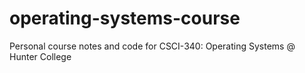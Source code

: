 # operating-systems-course

Personal course notes and code for CSCI-340: Operating Systems @ Hunter College
